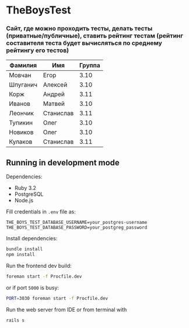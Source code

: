# TheBoysTest
### Сайт, где можно проходить тесты, делать тесты (приватные/публичные), ставить рейтинг тестам (рейтинг составителя теста будет вычисляться по среднему рейтингу его тестов)

|Фамилия|Имя|Группа|
| --- | --- | --- |
| Мовчан | Егор | 3.10 |
| Шпуганич | Алексей | 3.10 |
| Корж | Андрей | 3.11 |
| Иванов | Матвей | 3.10 |
| Леончик | Станислав | 3.11 |
| Тупикин | Олег | 3.10 |
| Новиков | Олег | 3.10 |
| Кулаков | Станислав | 3.11 |

## Running in development mode
Dependencies:
- Ruby 3.2
- PostgreSQL
- Node.js

Fill credentials in `.env` file as:
```
THE_BOYS_TEST_DATABASE_USERNAME=your_postgres-username
THE_BOYS_TEST_DATABASE_PASSWORD=your_postgreg_password
```

Install dependencies:
```bash
bundle install
npm install
```

Run the frontend dev build:
```bash
foreman start -f Procfile.dev
```
or if port `5000` is busy:
```zsh
PORT=3030 foreman start -f Procfile.dev
```

Run the web server from IDE or from terminal with
```bash
rails s
```

